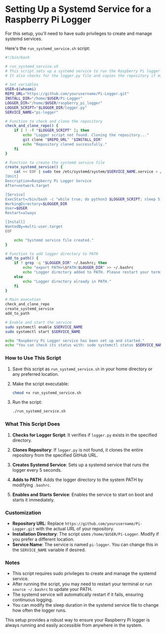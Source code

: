 # Setting Up a Systemd Service for a Raspberry Pi Logger
For this setup, you'll need to have sudo privileges to create and manage systemd services.



Here's the `run_systemd_service.sh` script:

```bash
#!/bin/bash

# run_systemd_service.sh
# This script sets up a systemd service to run the Raspberry Pi logger every 5 seconds.
# It also checks for the logger.py file and copies the repository if missing.

# Set variables
USER=$(whoami)
REPO_URL="https://github.com/yourusername/Pi-Logger.git"
INSTALL_DIR="/home/$USER/Pi-Logger"
LOGGER_DIR="/home/$USER/raspberry_pi_logger"
LOGGER_SCRIPT="$LOGGER_DIR/logger.py"
SERVICE_NAME="pi-logger"

# Function to check and clone the repository
check_and_clone_repo() {
    if [ ! -f "$LOGGER_SCRIPT" ]; then
        echo "Logger script not found. Cloning the repository..."
        git clone "$REPO_URL" "$INSTALL_DIR"
        echo "Repository cloned successfully."
    fi
}

# Function to create the systemd service file
create_systemd_service() {
    cat << EOF | sudo tee /etc/systemd/system/$SERVICE_NAME.service > /dev/null
[Unit]
Description=Raspberry Pi Logger Service
After=network.target

[Service]
ExecStart=/bin/bash -c "while true; do python3 $LOGGER_SCRIPT; sleep 5; done"
WorkingDirectory=$LOGGER_DIR
User=$USER
Restart=always

[Install]
WantedBy=multi-user.target
EOF

    echo "Systemd service file created."
}

# Function to add logger directory to PATH
add_to_path() {
    if ! grep -q "$LOGGER_DIR" ~/.bashrc; then
        echo "export PATH=\$PATH:$LOGGER_DIR" >> ~/.bashrc
        echo "Logger directory added to PATH. Please restart your terminal or run 'source ~/.bashrc' to apply changes."
    else
        echo "Logger directory already in PATH."
    fi
}

# Main execution
check_and_clone_repo
create_systemd_service
add_to_path

# Enable and start the service
sudo systemctl enable $SERVICE_NAME
sudo systemctl start $SERVICE_NAME

echo "Raspberry Pi Logger service has been set up and started."
echo "You can check its status with: sudo systemctl status $SERVICE_NAME"
```

### How to Use This Script

1. Save this script as `run_systemd_service.sh` in your home directory or any preferred location.

2. Make the script executable:
   ```bash
   chmod +x run_systemd_service.sh
   ```

3. Run the script:
   ```bash
   ./run_systemd_service.sh
   ```

### What This Script Does

1. **Checks for Logger Script**: It verifies if `logger.py` exists in the specified directory.

2. **Clones Repository**: If `logger.py` is not found, it clones the entire repository from the specified GitHub URL.

3. **Creates Systemd Service**: Sets up a systemd service that runs the logger every 5 seconds.

4. **Adds to PATH**: Adds the logger directory to the system PATH by modifying `.bashrc`.

5. **Enables and Starts Service**: Enables the service to start on boot and starts it immediately.

### Customization

- **Repository URL**: Replace `https://github.com/yourusername/Pi-Logger.git` with the actual URL of your repository.
- **Installation Directory**: The script uses `/home/$USER/Pi-Logger`. Modify if you prefer a different location.
- **Service Name**: The service is named `pi-logger`. You can change this in the `SERVICE_NAME` variable if desired.

### Notes

- This script requires sudo privileges to create and manage the systemd service.
- After running the script, you may need to restart your terminal or run `source ~/.bashrc` to update your PATH.
- The systemd service will automatically restart if it fails, ensuring continuous logging.
- You can modify the sleep duration in the systemd service file to change how often the logger runs.

This setup provides a robust way to ensure your Raspberry Pi logger is always running and easily accessible from anywhere in the system.